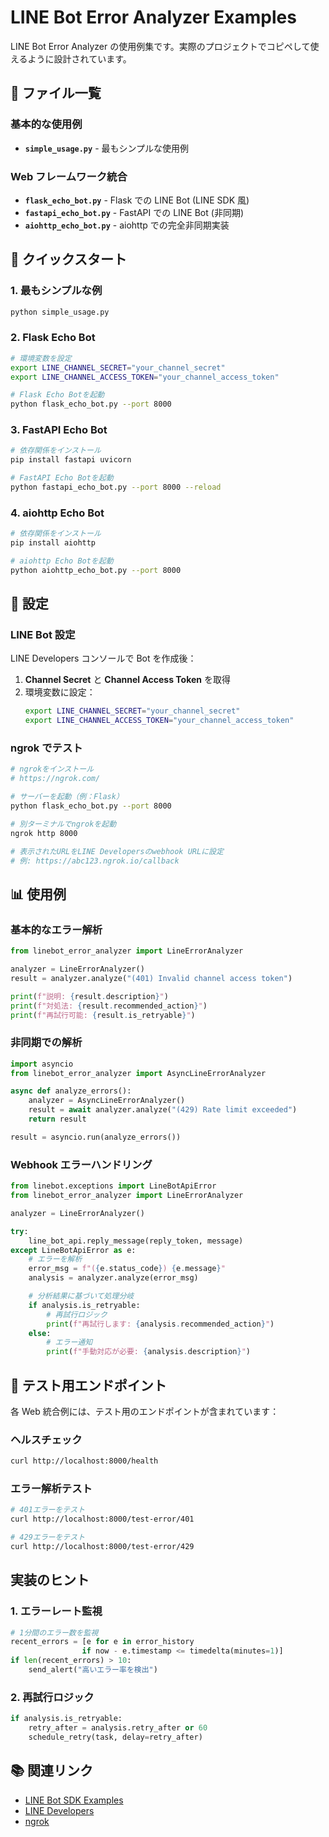 # LINE Bot Error Analyzer Examples

LINE Bot Error Analyzer の使用例集です。実際のプロジェクトでコピペして使えるように設計されています。

## 📁 ファイル一覧

### 基本的な使用例

- **`simple_usage.py`** - 最もシンプルな使用例

### Web フレームワーク統合

- **`flask_echo_bot.py`** - Flask での LINE Bot (LINE SDK 風)
- **`fastapi_echo_bot.py`** - FastAPI での LINE Bot (非同期)
- **`aiohttp_echo_bot.py`** - aiohttp での完全非同期実装

## 🚀 クイックスタート

### 1. 最もシンプルな例

```bash
python simple_usage.py
```

### 2. Flask Echo Bot

```bash
# 環境変数を設定
export LINE_CHANNEL_SECRET="your_channel_secret"
export LINE_CHANNEL_ACCESS_TOKEN="your_channel_access_token"

# Flask Echo Botを起動
python flask_echo_bot.py --port 8000
```

### 3. FastAPI Echo Bot

```bash
# 依存関係をインストール
pip install fastapi uvicorn

# FastAPI Echo Botを起動
python fastapi_echo_bot.py --port 8000 --reload
```

### 4. aiohttp Echo Bot

```bash
# 依存関係をインストール
pip install aiohttp

# aiohttp Echo Botを起動
python aiohttp_echo_bot.py --port 8000
```

## 🔧 設定

### LINE Bot 設定

LINE Developers コンソールで Bot を作成後：

1. **Channel Secret** と **Channel Access Token** を取得
2. 環境変数に設定：
   ```bash
   export LINE_CHANNEL_SECRET="your_channel_secret"
   export LINE_CHANNEL_ACCESS_TOKEN="your_channel_access_token"
   ```

### ngrok でテスト

```bash
# ngrokをインストール
# https://ngrok.com/

# サーバーを起動（例：Flask）
python flask_echo_bot.py --port 8000

# 別ターミナルでngrokを起動
ngrok http 8000

# 表示されたURLをLINE Developersのwebhook URLに設定
# 例: https://abc123.ngrok.io/callback
```

## 📊 使用例

### 基本的なエラー解析

```python
from linebot_error_analyzer import LineErrorAnalyzer

analyzer = LineErrorAnalyzer()
result = analyzer.analyze("(401) Invalid channel access token")

print(f"説明: {result.description}")
print(f"対処法: {result.recommended_action}")
print(f"再試行可能: {result.is_retryable}")
```

### 非同期での解析

```python
import asyncio
from linebot_error_analyzer import AsyncLineErrorAnalyzer

async def analyze_errors():
    analyzer = AsyncLineErrorAnalyzer()
    result = await analyzer.analyze("(429) Rate limit exceeded")
    return result

result = asyncio.run(analyze_errors())
```

### Webhook エラーハンドリング

```python
from linebot.exceptions import LineBotApiError
from linebot_error_analyzer import LineErrorAnalyzer

analyzer = LineErrorAnalyzer()

try:
    line_bot_api.reply_message(reply_token, message)
except LineBotApiError as e:
    # エラーを解析
    error_msg = f"({e.status_code}) {e.message}"
    analysis = analyzer.analyze(error_msg)

    # 分析結果に基づいて処理分岐
    if analysis.is_retryable:
        # 再試行ロジック
        print(f"再試行します: {analysis.recommended_action}")
    else:
        # エラー通知
        print(f"手動対応が必要: {analysis.description}")
```

## 🧪 テスト用エンドポイント

各 Web 統合例には、テスト用のエンドポイントが含まれています：

### ヘルスチェック

```bash
curl http://localhost:8000/health
```

### エラー解析テスト

```bash
# 401エラーをテスト
curl http://localhost:8000/test-error/401

# 429エラーをテスト
curl http://localhost:8000/test-error/429
```

## 実装のヒント

### 1. エラーレート監視

```python
# 1分間のエラー数を監視
recent_errors = [e for e in error_history
                if now - e.timestamp <= timedelta(minutes=1)]
if len(recent_errors) > 10:
    send_alert("高いエラー率を検出")
```

### 2. 再試行ロジック

```python
if analysis.is_retryable:
    retry_after = analysis.retry_after or 60
    schedule_retry(task, delay=retry_after)
```

## 📚 関連リンク

- [LINE Bot SDK Examples](https://github.com/line/line-bot-sdk-python/tree/master/examples)
- [LINE Developers](https://developers.line.biz/)
- [ngrok](https://ngrok.com/)
